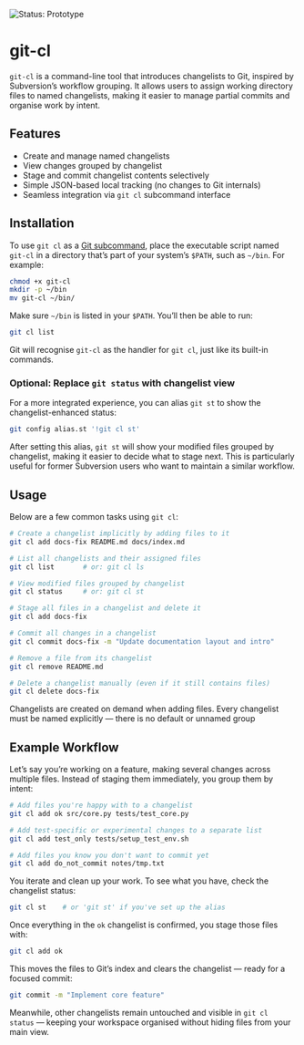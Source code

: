 
![Status: Prototype](https://img.shields.io/badge/status-prototype-blue)

# git-cl

`git-cl` is a command-line tool that introduces changelists to Git, inspired by Subversion’s workflow grouping. It allows users to assign working directory files to named changelists, making it easier to manage partial commits and organise work by intent.

## Features

- Create and manage named changelists
- View changes grouped by changelist
- Stage and commit changelist contents selectively
- Simple JSON-based local tracking (no changes to Git internals)
- Seamless integration via `git cl` subcommand interface

## Installation

To use `git cl` as a [Git subcommand](https://git.github.io/htmldocs/howto/new-command.html), place the executable script named `git-cl` in a directory that’s part of your system’s `$PATH`, such as `~/bin`. For example:

```bash
chmod +x git-cl
mkdir -p ~/bin
mv git-cl ~/bin/
```

Make sure `~/bin` is listed in your `$PATH`. You’ll then be able to run:

```bash
git cl list
```

Git will recognise `git-cl` as the handler for `git cl`, just like its built-in commands.

### Optional: Replace `git status` with changelist view

For a more integrated experience, you can alias `git st` to show the changelist-enhanced status:

```bash
git config alias.st '!git cl st'
```

After setting this alias, `git st` will show your modified files grouped by changelist, making it easier to decide what to stage next. This is particularly useful for former Subversion users who want to maintain a similar workflow.

## Usage

Below are a few common tasks using `git cl`:

```bash
# Create a changelist implicitly by adding files to it
git cl add docs-fix README.md docs/index.md

# List all changelists and their assigned files
git cl list       # or: git cl ls

# View modified files grouped by changelist
git cl status     # or: git cl st

# Stage all files in a changelist and delete it
git cl add docs-fix

# Commit all changes in a changelist
git cl commit docs-fix -m "Update documentation layout and intro"

# Remove a file from its changelist
git cl remove README.md

# Delete a changelist manually (even if it still contains files)
git cl delete docs-fix
```

Changelists are created on demand when adding files. Every changelist must be named explicitly — there is no default or unnamed group

## Example Workflow

Let’s say you’re working on a feature, making several changes across multiple files. Instead of staging them immediately, you group them by intent:

```bash
# Add files you're happy with to a changelist
git cl add ok src/core.py tests/test_core.py

# Add test-specific or experimental changes to a separate list
git cl add test_only tests/setup_test_env.sh

# Add files you know you don't want to commit yet
git cl add do_not_commit notes/tmp.txt
```

You iterate and clean up your work. To see what you have, check the changelist status:

```bash
git cl st    # or 'git st' if you've set up the alias
```

Once everything in the `ok` changelist is confirmed, you stage those files with:

```bash
git cl add ok
```

This moves the files to Git’s index and clears the changelist — ready for a focused commit:

```bash
git commit -m "Implement core feature"
```

Meanwhile, other changelists remain untouched and visible in `git cl status` — keeping your workspace organised without hiding files from your main view.
